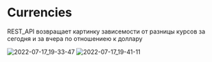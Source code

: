 # Currencies
 REST_API возвращает картинку зависемости от разницы курсов за сегодня и за вчера  по отношениею к доллару 

![2022-07-17_19-33-47](https://user-images.githubusercontent.com/109151790/179412242-03497a39-c300-4717-903f-3ca8ddfc786c.png)
![2022-07-17_19-41-11](https://user-images.githubusercontent.com/109151790/179414672-bd861b8a-119b-451a-8ceb-1db946751014.png)
